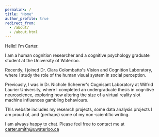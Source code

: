 ```yaml
---
permalink: /
title: "Home"
author_profile: true
redirect_from: 
  - /about/
  - /about.html
---
```


Hello! I'm Carter.

I am a human cognition researcher and a cognitive psychology graduate student at the University of Waterloo.

Recently, I joined Dr. Clara Colombatto's Vision and Cognition Laboratory, where I study the role of the human visual system in social perception.

Previously, I was in Dr. Nichole Scheerer's Cognisant Laboratory at Wilfrid Laurier University, where I completed an undergraduate thesis in cognitive neuroscience, exploring how altering the size of a virtual reality slot machine influences gambling behaviours.

This website includes my research projects, some data analysis projects I am proud of, and (perhaps) some of my non-scientific writing.

I am always happy to chat. Please feel free to contact me at carter.smith@uwaterloo.ca
